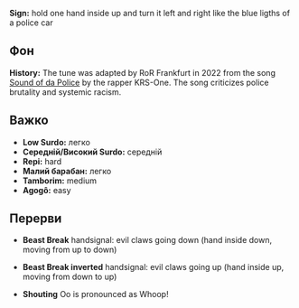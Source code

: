 **Sign:** hold one hand inside up and turn it left and right like the blue
ligths of a police car

## Фон

**History:** The tune was adapted by RoR Frankfurt in 2022 from the song [Sound
of da Police](https://en.wikipedia.org/wiki/Sound_of_da_Police) by the rapper
KRS-One. The song criticizes police brutality and systemic racism.

## Важко

* **Low Surdo:** легко
* **Середній/Високий Surdo:** середній
* **Repi:** hard
* **Малий барабан:** легко
* **Tamborim:** medium
* **Agogô:** easy

## Перерви

* **Beast Break** handsignal: evil claws going down (hand inside down, moving
  from up to down)
* **Beast Break inverted** handsignal: evil claws going up (hand inside up,
  moving from down to up)

* **Shouting** Oo is pronounced as Whoop!
